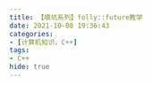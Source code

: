 ```yaml
---
title: 【填坑系列】folly::future教学
date: 2021-10-08 19:36:43
categories: 
- [计算机知识，C++]
tags: 
- C++
hide: true
---
```


